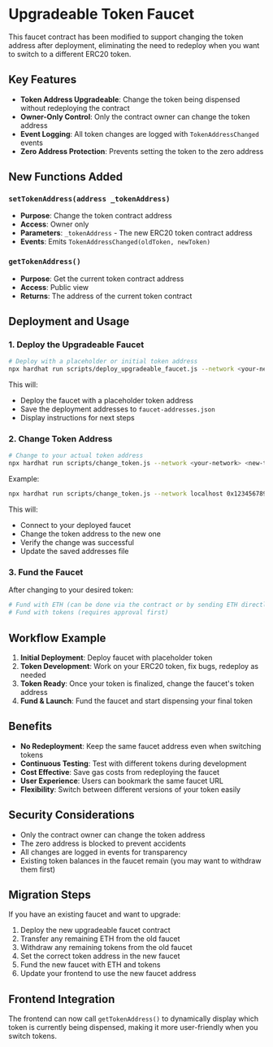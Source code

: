 # Upgradeable Token Faucet

This faucet contract has been modified to support changing the token address after deployment, eliminating the need to redeploy when you want to switch to a different ERC20 token.

## Key Features

- **Token Address Upgradeable**: Change the token being dispensed without redeploying the contract
- **Owner-Only Control**: Only the contract owner can change the token address
- **Event Logging**: All token changes are logged with `TokenAddressChanged` events
- **Zero Address Protection**: Prevents setting the token to the zero address

## New Functions Added

### `setTokenAddress(address _tokenAddress)`
- **Purpose**: Change the token contract address
- **Access**: Owner only
- **Parameters**: `_tokenAddress` - The new ERC20 token contract address
- **Events**: Emits `TokenAddressChanged(oldToken, newToken)`

### `getTokenAddress()`
- **Purpose**: Get the current token contract address
- **Access**: Public view
- **Returns**: The address of the current token contract

## Deployment and Usage

### 1. Deploy the Upgradeable Faucet

```bash
# Deploy with a placeholder or initial token address
npx hardhat run scripts/deploy_upgradeable_faucet.js --network <your-network>
```

This will:
- Deploy the faucet with a placeholder token address
- Save the deployment addresses to `faucet-addresses.json`
- Display instructions for next steps

### 2. Change Token Address

```bash
# Change to your actual token address
npx hardhat run scripts/change_token.js --network <your-network> <new-token-address>
```

Example:
```bash
npx hardhat run scripts/change_token.js --network localhost 0x1234567890123456789012345678901234567890
```

This will:
- Connect to your deployed faucet
- Change the token address to the new one
- Verify the change was successful
- Update the saved addresses file

### 3. Fund the Faucet

After changing to your desired token:

```bash
# Fund with ETH (can be done via the contract or by sending ETH directly)
# Fund with tokens (requires approval first)
```

## Workflow Example

1. **Initial Deployment**: Deploy faucet with placeholder token
2. **Token Development**: Work on your ERC20 token, fix bugs, redeploy as needed
3. **Token Ready**: Once your token is finalized, change the faucet's token address
4. **Fund & Launch**: Fund the faucet and start dispensing your final token

## Benefits

- **No Redeployment**: Keep the same faucet address even when switching tokens
- **Continuous Testing**: Test with different tokens during development
- **Cost Effective**: Save gas costs from redeploying the faucet
- **User Experience**: Users can bookmark the same faucet URL
- **Flexibility**: Switch between different versions of your token easily

## Security Considerations

- Only the contract owner can change the token address
- The zero address is blocked to prevent accidents
- All changes are logged in events for transparency
- Existing token balances in the faucet remain (you may want to withdraw them first)

## Migration Steps

If you have an existing faucet and want to upgrade:

1. Deploy the new upgradeable faucet contract
2. Transfer any remaining ETH from the old faucet
3. Withdraw any remaining tokens from the old faucet
4. Set the correct token address in the new faucet
5. Fund the new faucet with ETH and tokens
6. Update your frontend to use the new faucet address

## Frontend Integration

The frontend can now call `getTokenAddress()` to dynamically display which token is currently being dispensed, making it more user-friendly when you switch tokens.
